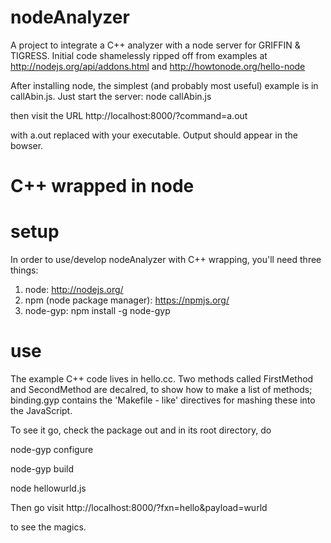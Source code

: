 nodeAnalyzer
============

A project to integrate a C++ analyzer with a node server for GRIFFIN &amp; TIGRESS.
Initial code shamelessly ripped off from examples at
http://nodejs.org/api/addons.html
and
http://howtonode.org/hello-node

After installing node, the simplest (and probably most useful) example is in callAbin.js.  Just start the server:
node callAbin.js

then visit the URL
http://localhost:8000/?command=a.out

with a.out replaced with your executable.  Output should appear in the bowser.

C++ wrapped in node
============

setup
============
In order to use/develop nodeAnalyzer with C++ wrapping, you'll need three things:

1. node: http://nodejs.org/
2. npm (node package manager): https://npmjs.org/
3. node-gyp: npm install -g node-gyp

use
============
The example C++ code lives in hello.cc.  Two methods called FirstMethod and SecondMethod are decalred, to show how to make a list of methods; binding.gyp contains the 'Makefile - like' directives for mashing these into the JavaScript.

To see it go, check the package out and in its root directory, do

node-gyp configure

node-gyp build

node hellowurld.js

Then go visit
http://localhost:8000/?fxn=hello&payload=wurld

to see the magics.
